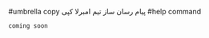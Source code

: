 #umbrella copy
پیام رسان ساز تیم امبرلا کپی
#help command
`````````````````
coming soon
``````````````````
